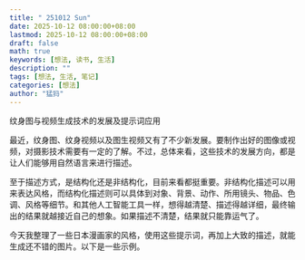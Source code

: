 ```yaml
---
title: " 251012 Sun"
date: 2025-10-12 08:00:00+08:00
lastmod: 2025-10-12 08:00:00+08:00
draft: false
math: true
keywords: [想法, 读书, 生活]
description: ""
tags: [想法, 生活, 笔记]
categories: [想法]
author: "猛犸"
---
```

纹身图与视频生成技术的发展及提示词应用

最近，纹身图、纹身视频以及图生视频又有了不少新发展。要制作出好的图像或视频，对摄影技术需要有一定的了解。不过，总体来看，这些技术的发展方向，都是让人们能够用自然语言来进行描述。

至于描述方式，是结构化还是非结构化，目前来看都挺重要。非结构化描述可以用来表达风格，而结构化描述则可以具体到对象、背景、动作、所用镜头、物品、色调、风格等细节。和其他人工智能工具一样，想得越清楚、描述得越详细，最终输出的结果就越接近自己的想象。如果描述不清楚，结果就只能靠运气了。

今天我整理了一些日本漫画家的风格，使用这些提示词，再加上大致的描述，就能生成还不错的图片。以下是一些示例。
